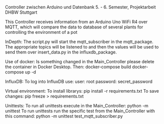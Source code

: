 Controller zwischen Arduino und Datenbank
5. - 6. Semester, Projektarbeit DHBW Stuttgart

This Controller receives information from an Arduino Uno WiFi R4 over MQTT, which will compare the data to database of several plants for controlling the environment of a pot

InDepth:
The script.py will start the mqtt_subscriber in the mqtt_package. The appropriate topics will be listened to and then the values will be used to send them over insert_data.py in the influxdb_package.

Use of docker:
Is something changed in the Main_Controller please delete the container in Docker Desktop. Then:
docker-compose build
docker-compose up -d

InfluxDB:
To log into InfluxDB use:
user: root
password: secret_password

Virtual environment:
To install librarys: pip install -r requirements.txt
To save changes: pip freeze > requirements.txt

Unittests:
To run all unittests execute in the Main_Controller:
    python -m unittest
To run unittests run the specific test from the Main_Controller with this command:
    python -m unittest test_mqtt_subscriber.py
